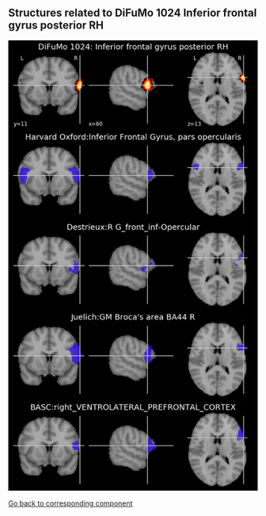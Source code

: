 


## Structures related to DiFuMo 1024 Inferior frontal gyrus posterior RH

![824](824.jpg "Structures related to DiFuMo 1024 Inferior frontal gyrus posterior RH")

[Go back to corresponding component](https://parietal-inria.github.io/DiFuMo/1024/html/824.html)